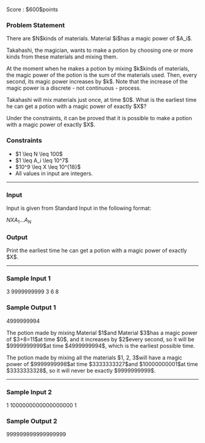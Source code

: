 
<div>

<span>

<span>

<p>
Score : $600$points
</p>

<div>

<section>

### **Problem Statement**

<p>
There are $N$kinds of materials. Material $i$has a magic power of $A_i$.
</p>

<p>
Takahashi, the magician, wants to make a potion by choosing one or more kinds from these materials and mixing them.
</p>

<p>
At the moment when he makes a potion by mixing $k$kinds of materials, the magic power of the potion is the sum of the materials used. Then, every second, its magic power increases by $k$. Note that the increase of the magic power is a discrete - not continuous - process.
</p>

<p>
Takahashi will mix materials just once, at time $0$. What is the earliest time he can get a potion with a magic power of exactly $X$?
</p>

<p>
Under the constraints, it can be proved that it is possible to make a potion with a magic power of exactly $X$.
</p>

</section>

</div>

<div>

<section>

### **Constraints**

<ul>

<li>
$1 \leq N \leq 100$
</li>

<li>
$1 \leq A_i \leq 10^7$
</li>

<li>
$10^9 \leq X \leq 10^{18}$
</li>

<li>
All values in input are integers.
</li>

</ul>

</section>

</div>

---

<div>

<div>

<section>

### **Input**

<p>
Input is given from Standard Input in the following format:
</p>

<div>

$N$$X$$A_1$$\ldots$$A_N$
</div>

</section>

</div>

<div>

<section>

### **Output**

<p>
Print the earliest time he can get a potion with a magic power of exactly $X$.
</p>

</section>

</div>

</div>

---

<div>

<section>

### **Sample Input 1**

<div>

3 9999999999
3 6 8

</div>

</section>

</div>

<div>

<section>

### **Sample Output 1**

<div>

4999999994

</div>

<p>
The potion made by mixing Material $1$and Material $3$has a magic power of $3+8=11$at time $0$, and it increases by $2$every second, so it will be $9999999999$at time $4999999994$, which is the earliest possible time.
</p>

<p>
The potion made by mixing all the materials $1, 2, 3$will have a magic power of $9999999998$at time $3333333327$and $10000000001$at time $3333333328$, so it will never be exactly $9999999999$.
</p>

</section>

</div>

---

<div>

<section>

### **Sample Input 2**

<div>

1 1000000000000000000
1

</div>

</section>

</div>

<div>

<section>

### **Sample Output 2**

<div>

999999999999999999

</div>

</section>

</div>

</span>

</span>

</div>
